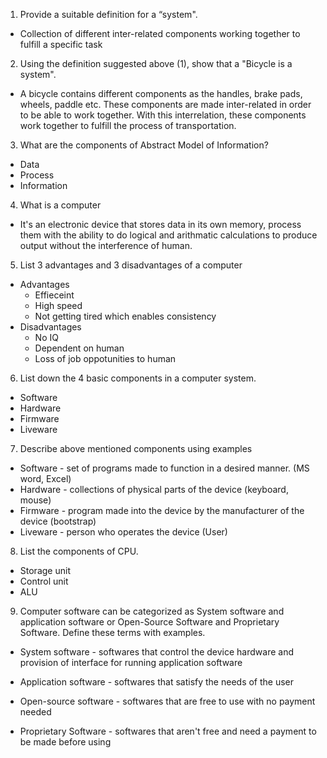 1. Provide a suitable definition for a “system".
- Collection of different inter-related components working together to fulfill a specific task

2. Using the definition suggested above (1), show that a "Bicycle is a system".

- A bicycle contains different components as the handles, brake pads, wheels, paddle etc. These components are made inter-related in order to be able to work together. With this interrelation, these components work together to fulfill the process of transportation.

3. What are the components of Abstract Model of Information?

- Data
- Process
- Information

4. What is a computer

- It's an electronic device that stores data in its own memory, process them with the ability to do logical and arithmatic calculations to produce output without the interference of human. 

5. List 3 advantages and 3 disadvantages of a computer
-	Advantages
	-	Effieceint 
	-	High speed
	-	Not getting tired which enables consistency
-	Disadvantages
	-	No IQ
	-	Dependent on human
	- Loss of job oppotunities to human

6. List down the 4 basic components in a computer system.

- Software
- Hardware
- Firmware
- Liveware

7. Describe above mentioned components using examples

- Software - set of programs made to function in a desired manner. (MS word, Excel)
- Hardware - collections of physical parts of the device (keyboard, mouse)
- Firmware - program made into the device by the manufacturer of the device (bootstrap) 
- Liveware - person who operates the device (User)

8. List the components of CPU.

- Storage unit
-  Control unit
- ALU

9.  Computer software can be categorized as System software and application software or Open-Source Software and Proprietary Software. Define these terms with examples.

- System software - softwares that control the device hardware and provision of interface for running application software
- Application software - softwares that satisfy the needs of the user

- Open-source software - softwares that are free to use with no payment needed
-  Proprietary Software - softwares that aren't free and need a payment to be made before using 

